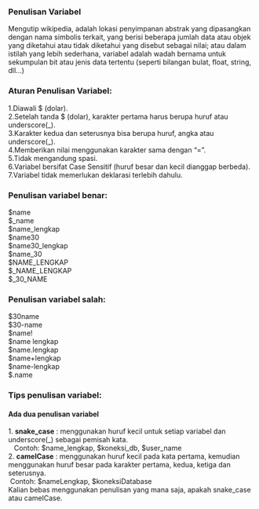 <h3><b></b>Penulisan Variabel</b></h3>
<p>
Mengutip wikipedia, adalah lokasi penyimpanan abstrak yang dipasangkan dengan nama simbolis terkait, yang berisi beberapa jumlah data atau objek yang diketahui atau tidak diketahui yang disebut sebagai nilai; atau dalam istilah yang lebih sederhana, variabel adalah wadah bernama untuk sekumpulan bit atau jenis data tertentu (seperti bilangan bulat, float, string, dll...)
</p>

<h3><b></b>Aturan Penulisan Variabel:</b></h3>
<p>
1.Diawali $ (dolar). <br>
2.Setelah tanda $ (dolar), karakter pertama harus berupa huruf atau underscore(_).<br>
3.Karakter kedua dan seterusnya bisa berupa huruf, angka atau underscore(_).<br>
4.Memberikan nilai menggunakan karakter sama dengan “=”.<br>
5.Tidak mengandung spasi.<br>
6.Variabel bersifat Case Sensitif (huruf besar dan kecil dianggap berbeda).<br>
7.Variabel tidak memerlukan deklarasi terlebih dahulu.
</p>
<h3><b></b>Penulisan variabel benar:	</b></h3>
<p>
$name <br>
$_name <br>							
$name_lengkap	<br>					
$name30	<br>					
$name30_lengkap <br>					
$name_30 <br>					
$NAME_LENGKAP	<br>					
$_NAME_LENGKAP	<br>				
$_30_NAME
</p>
<h3><b></b>Penulisan variabel salah:</b></h3>
<p>
$30name <br>
$30-name <br>
$name! <br>
$name lengkap <br>
$name.lengkap <br>
$name+lengkap <br>
$name-lengkap <br>
$.name
</p>
<h3><b></b>Tips penulisan variabel:</b></h3>
<h4>Ada dua penulisan variabel</h4>
<p>
1. <b>snake_case</b> : menggunakan huruf kecil untuk setiap variabel dan underscore(_) sebagai pemisah kata.<br>
   &nbsp;&nbsp;&nbsp;Contoh: $name_lengkap, $koneksi_db, $user_name
<br>
2. <b>camelCase</b> : menggunakan huruf kecil pada kata pertama, kemudian menggunakan huruf besar pada karakter pertama, kedua, ketiga dan seterusnya.<br>
   &nbsp;Contoh: $nameLengkap, $koneksiDatabase
<br>
Kalian bebas menggunakan penulisan yang mana saja, apakah snake_case atau camelCase.
</p>



